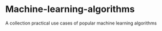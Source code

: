 # Machine-learning-algorithms
A collection practical use cases of popular machine learning algorithms
